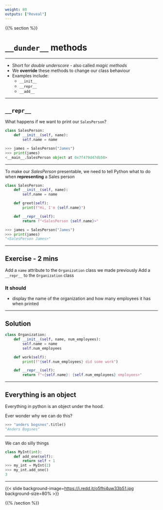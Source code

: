 ```yaml
---
weight: 80
outputs: ["Reveal"]
---
```


{{% section %}}

# `__dunder__` methods

---

- Short for *double underscore* - also called *magic methods*
- We **override** these methods to change our class behaviour
- Examples include:  
  - `__init__`
  - `__repr__`
  - `__add__`

---

## `__repr__`

What happens if we want to print our `SalesPerson`?

```python
class SalesPerson:
    def __init__(self, name):
        self.name = name

>>> james = SalesPerson("James")
>>> print(james)
<__main__.SalesPerson object at 0x7f479d47db50>
```

---

To make our *SalesPerson* presentable, we need to tell Python what to do when **representing** a Sales person

```python
class SalesPerson:
    def __init__(self, name):
        self.name = name

    def greet(self):
        print(f"Hi, I'm {self.name}")

    def __repr__(self):
        return f"<SalesPerson {self.name}>"

>>> james = SalesPerson("James")
>>> print(james)
"<SalesPerson James>"
```

---

## Exercise - 2 mins

Add a `name` attribute to the `Organization` class we made previously
Add a `__repr__` to the `Organization` class

### It should

- display the name of the organization and how many employees it has when printed

---

## Solution

```python
class Organization:
    def __init__(self, name, num_employees):
        self.name = name
        self.num_employees

    def work(self):
        print(f"{self.num_employees} did some work")

    def __repr__(self):
        return f"<{self.name}: {self.num_employees} employees>"
```

---

## Everything is an object

Everything in python is an object under the hood. 

Ever wonder why we can do this?

```python
>>> "anders bogsnes".title()
"Anders Bogsnes"
```

---

We can do silly things

```python
class MyInt(int):
    def add_one(self):
        return self + 1
>>> my_int = MyInt(2)
>>> my_int.add_one()
3
```

---

{{< slide background-image=https://i.redd.it/o5fhi4uw33b51.jpg background-size=80% >}}

{{% /section %}}

